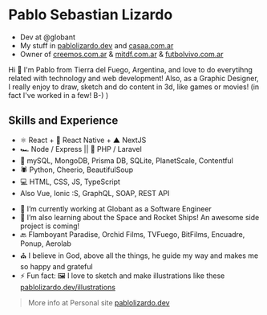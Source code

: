 # Pablo Sebastian Lizardo

- Dev at @globant 
- My stuff in [pablolizardo.dev](https://pablolizardo.dev) and [casaa.com.ar](https://casaa.com.ar)
- Owner of [creemos.com.ar](https://creemos.com.ar) & [mitdf.com.ar](https://mitdf.com.ar) & [futbolvivo.com.ar](https://futbolvivo.com.ar)

 

Hi 🙋 I'm Pablo from Tierra del Fuego, Argentina, and love to do everytihng related with technology and web development! Also, as a Graphic Designer, I really enjoy to draw, sketch and do content in 3d, like games or movies! (in fact I've worked in a few! B-) ) 

## Skills and Experience
* ⚛ React + 📱 React Native + ▲ NextJS
* 🏎 Node / Express || 🐘 PHP / Laravel
* 🔋 mySQL, MongoDB, Prisma DB, SQLite, PlanetScale, Contentful 
* 🕷 Python, Cheerio, BeautifulSoup
* 💻 HTML, CSS, JS, TypeScript
* Also Vue, Ionic :S, GraphQL, SOAP, REST API

- 🔭 I’m currently working at Globant as a Software Engineer
- 🌱 I’m also learning about the Space and Rocket Ships! An awesome side project is coming!
- 🔙 Flamboyant Paradise, Orchid Films, TVFuego, BitFilms, Encuadre, Ponup, Aerolab
- ⛪️ I believe in God, above all the things, he guide my way and makes me so happy and grateful
- ⚡ Fun fact: 🖼 I love to sketch and make illustrations like these [pablolizardo.dev/illustrations](http://www.pablolizardo.dev/illustrations)

<!--
**pablolizardo/pablolizardo** is a ✨ _special_ ✨ repository because its `README.md` (this file) appears on your GitHub profile.

Here are some ideas to get you started:

- 🔭 I’m currently working on ...
- 🌱 I’m currently learning ...
- 👯 I’m looking to collaborate on ...
- 🤔 I’m looking for help with ...
- 💬 Ask me about ...
- 📫 How to reach me: ...
- 😄 Pronouns: ...
- ⚡ Fun fact: ...
-->

> More info at  Personal site [pablolizardo.dev](http://www.pablolizardo.dev)
